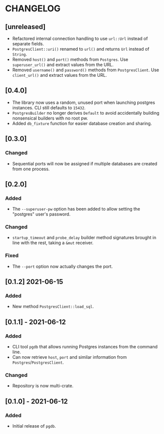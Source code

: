# CHANGELOG

## [unreleased]

- Refactored internal connection handling to use `url::Url` instead of separate fields.
- `PostgresClient::uri()` renamed to `url()` and returns `Url` instead of `String`.
- Removed `host()` and `port()` methods from `Postgres`. Use `superuser_url()` and extract values from the URL.
- Removed `username()` and `password()` methods from `PostgresClient`. Use `client_url()` and extract values from the
  URL.

## [0.4.0]

- The library now uses a random, unused port when launching postgres instances. CLI still defaults to `15432`.
- `PostgresBuilder` no longer derives `Default` to avoid accidentally building nonsensical builders with no root pw.
- Added `db_fixture` function for easier database creation and sharing.

## [0.3.0]

### Changed

- Sequential ports will now be assigned if multiple databases are created from one process.

## [0.2.0]

### Added

- The `--superuser-pw` option has been added to allow setting the "postgres" user's password.

### Changed

- `startup_timeout` and `probe_delay` builder method signatures brought in line with the rest, taking a `&mut` receiver.

### Fixed

- The `--port` option now actually changes the port.

## [0.1.2] 2021-06-15

### Added

- New method `PostgresClient::load_sql`.

## [0.1.1] - 2021-06-12

### Added

- CLI tool `pgdb` that allows running Postgres instances from the command line.
- Can now retrieve `host`, `port` and similar information from `Postgres`/`PostgresClient`.

### Changed

- Repository is now multi-crate.

## [0.1.0] - 2021-06-12

### Added

- Initial release of `pgdb`.
